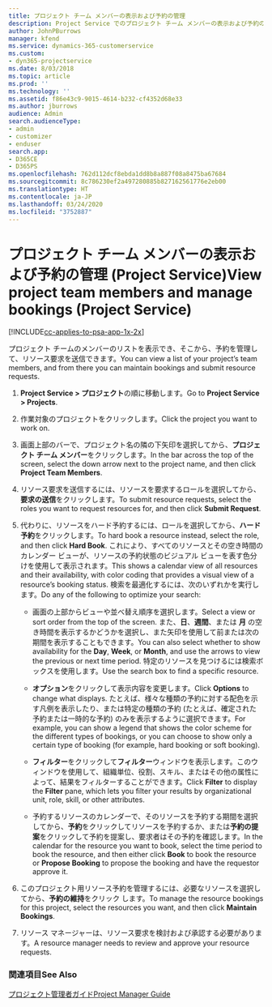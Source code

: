 ```yaml
---
title: プロジェクト チーム メンバーの表示および予約の管理
description: Project Service でのプロジェクト チーム メンバーの表示および予約の管理方法
author: JohnPBurrows
manager: kfend
ms.service: dynamics-365-customerservice
ms.custom:
- dyn365-projectservice
ms.date: 8/03/2018
ms.topic: article
ms.prod: ''
ms.technology: ''
ms.assetid: f86e43c9-9015-4614-b232-cf4352d68e33
ms.author: jburrows
audience: Admin
search.audienceType:
- admin
- customizer
- enduser
search.app:
- D365CE
- D365PS
ms.openlocfilehash: 762d112dcf8ebda1dd8b8a887f08a8475ba67684
ms.sourcegitcommit: 8c786230ef2a497280885b827162561776e2eb00
ms.translationtype: HT
ms.contentlocale: ja-JP
ms.lasthandoff: 03/24/2020
ms.locfileid: "3752887"
---
```

# <a name="view-project-team-members-and-manage-bookings-project-service"></a><span data-ttu-id="c9e08-103">プロジェクト チーム メンバーの表示および予約の管理 (Project Service)</span><span class="sxs-lookup"><span data-stu-id="c9e08-103">View project team members and manage bookings (Project Service)</span></span>

[!INCLUDE[cc-applies-to-psa-app-1x-2x](../includes/cc-applies-to-psa-app-1x-2x.md)]

<span data-ttu-id="c9e08-104">プロジェクト チームのメンバーのリストを表示でき、そこから、予約を管理して、リソース要求を送信できます。</span><span class="sxs-lookup"><span data-stu-id="c9e08-104">You can view a list of your project’s team members, and from there you can maintain bookings and submit resource requests.</span></span>  
  
1.  <span data-ttu-id="c9e08-105">**Project Service > プロジェクト**の順に移動します。</span><span class="sxs-lookup"><span data-stu-id="c9e08-105">Go to **Project Service > Projects**.</span></span>  
  
2.  <span data-ttu-id="c9e08-106">作業対象のプロジェクトをクリックします。</span><span class="sxs-lookup"><span data-stu-id="c9e08-106">Click the project you want to work on.</span></span>  
  
3.  <span data-ttu-id="c9e08-107">画面上部のバーで、プロジェクト名の隣の下矢印を選択してから、**プロジェクト チーム メンバー**をクリックします。</span><span class="sxs-lookup"><span data-stu-id="c9e08-107">In the bar across the top of the screen, select the down arrow next to the project name, and then click **Project Team Members**.</span></span>  
  
4.  <span data-ttu-id="c9e08-108">リソース要求を送信するには、リソースを要求するロールを選択してから、**要求の送信**をクリックします。</span><span class="sxs-lookup"><span data-stu-id="c9e08-108">To submit resource requests, select the roles you want to request resources for, and then click **Submit Request**.</span></span>  
  
5.  <span data-ttu-id="c9e08-109">代わりに、リソースをハード予約するには、ロールを選択してから、**ハード予約**をクリックします。</span><span class="sxs-lookup"><span data-stu-id="c9e08-109">To hard book a resource instead, select the role, and then click **Hard Book**.</span></span> <span data-ttu-id="c9e08-110">これにより、すべてのリソースとその空き時間のカレンダー ビューが、リソースの予約状態のビジュアル ビューを表す色分けを使用して表示されます。</span><span class="sxs-lookup"><span data-stu-id="c9e08-110">This shows a calendar view of all resources and their availability, with color coding that provides a visual view of a resource’s booking status.</span></span> <span data-ttu-id="c9e08-111">検索を最適化するには、次のいずれかを実行します。</span><span class="sxs-lookup"><span data-stu-id="c9e08-111">Do any of the following to optimize your search:</span></span>  
  
    -   <span data-ttu-id="c9e08-112">画面の上部からビューや並べ替え順序を選択します。</span><span class="sxs-lookup"><span data-stu-id="c9e08-112">Select a view or sort order from the top of the screen.</span></span> <span data-ttu-id="c9e08-113">また、**日**、**週間**、または **月** の空き時間を表示するかどうかを選択し、また矢印を使用して前または次の期間を表示することもできます。</span><span class="sxs-lookup"><span data-stu-id="c9e08-113">You can also select whether to show availability for the **Day**, **Week**, or **Month**, and use the arrows to view the previous or next time period.</span></span> <span data-ttu-id="c9e08-114">特定のリソースを見つけるには検索ボックスを使用します。</span><span class="sxs-lookup"><span data-stu-id="c9e08-114">Use the search box to find a specific resource.</span></span>  
  
    -   <span data-ttu-id="c9e08-115">**オプション**をクリックして表示内容を変更します。</span><span class="sxs-lookup"><span data-stu-id="c9e08-115">Click **Options** to change what displays.</span></span> <span data-ttu-id="c9e08-116">たとえば、様々な種類の予約に対する配色を示す凡例を表示したり、または特定の種類の予約 (たとえば、確定された予約または一時的な予約) のみを表示するように選択できます。</span><span class="sxs-lookup"><span data-stu-id="c9e08-116">For example, you can show a legend that shows the color scheme for the different types of bookings, or you can choose to show only a certain type of booking (for example, hard booking or soft booking).</span></span>  
  
    -   <span data-ttu-id="c9e08-117">**フィルター**をクリックして**フィルター**ウィンドウを表示します。このウィンドウを使用して、組織単位、役割、スキル、またはその他の属性によって、結果をフィルターすることができます。</span><span class="sxs-lookup"><span data-stu-id="c9e08-117">Click **Filter** to display the **Filter** pane, which lets you filter your results by organizational unit, role, skill, or other attributes.</span></span>  
  
    -   <span data-ttu-id="c9e08-118">予約するリソースのカレンダーで、そのリソースを予約する期間を選択してから、**予約**をクリックしてリソースを予約するか、または**予約の提案**をクリックして予約を提案し、要求者はその予約を確認します。</span><span class="sxs-lookup"><span data-stu-id="c9e08-118">In the calendar for the resource you want to book, select the time period to book the resource, and then either click **Book** to book the resource or **Propose Booking** to propose the booking and have the requestor approve it.</span></span>  
  
6.  <span data-ttu-id="c9e08-119">このプロジェクト用リソース予約を管理するには、必要なリソースを選択してから、**予約の維持**をクリック します。</span><span class="sxs-lookup"><span data-stu-id="c9e08-119">To manage the resource bookings for this project, select the resources you want, and then click **Maintain Bookings**.</span></span>  
  
7.  <span data-ttu-id="c9e08-120">リソース マネージャーは、リソース要求を検討および承認する必要があります。</span><span class="sxs-lookup"><span data-stu-id="c9e08-120">A resource manager needs to review and approve your resource requests.</span></span>  
  
### <a name="see-also"></a><span data-ttu-id="c9e08-121">関連項目</span><span class="sxs-lookup"><span data-stu-id="c9e08-121">See Also</span></span>  
 [<span data-ttu-id="c9e08-122">プロジェクト管理者ガイド</span><span class="sxs-lookup"><span data-stu-id="c9e08-122">Project Manager Guide</span></span>](../project-service/project-manager-guide.md)
